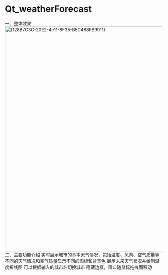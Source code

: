 # Qt_weatherForecast
一、整体效果
<img width="720" alt="{128B7C3C-20E2-4e11-8F35-B5C488FB9911}" src="https://github.com/user-attachments/assets/1a6a1880-2004-4aab-8b44-5f4df391b43d" />
二、主要功能介绍
实时展示城市的基本天气情况，包括温度、风向、空气质量等
不同的天气情况和空气质量显示不同的图标和背景色
展示未来天气状况并绘制温度折线图
可以根据输入的城市名切换城市
隐藏边框，窗口随鼠标拖拽而移动
